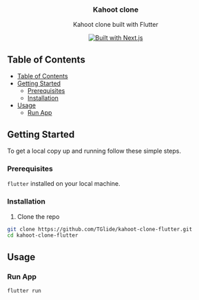 <p align="center">
  <h3 align="center">Kahoot clone</h3>
  <p align="center">
    Kahoot clone built with Flutter
  </p>
  <p align="center">
    <a href="https://flutter.dev">
      <img src="https://img.shields.io/badge/built with-Flutter-%231389FD
?style=for-the-badge&logo=flutter" alt="Built with Next.js">
    </a>
  </p>
</p>

<!-- TABLE OF CONTENTS -->

## Table of Contents

- [Table of Contents](#table-of-contents)
- [Getting Started](#getting-started)
  - [Prerequisites](#prerequisites)
  - [Installation](#installation)
- [Usage](#usage)
  - [Run App](#run-app)

## Getting Started

To get a local copy up and running follow these simple steps.

### Prerequisites

`flutter` installed on your local machine.

### Installation

1. Clone the repo

```sh
git clone https://github.com/TGlide/kahoot-clone-flutter.git
cd kahoot-clone-flutter
```

## Usage

### Run App

```sh
flutter run
```
